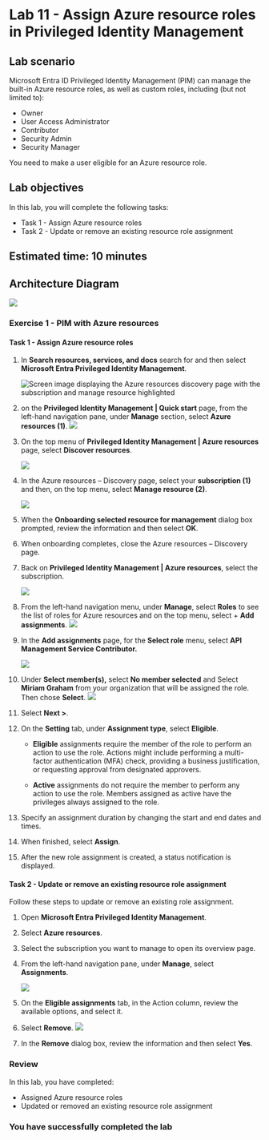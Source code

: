 # Lab 11 - Assign Azure resource roles in Privileged Identity Management

## Lab scenario

Microsoft Entra ID Privileged Identity Management (PIM) can manage the built-in Azure resource roles, as well as custom roles, including (but not limited to):

- Owner
- User Access Administrator
- Contributor
- Security Admin
- Security Manager

You need to make a user eligible for an Azure resource role.

## Lab objectives
In this lab, you will complete the following tasks:

- Task 1 - Assign Azure resource roles
- Task 2 - Update or remove an existing resource role assignment

## Estimated time: 10 minutes

## Architecture Diagram

   ![](./media/arch011.png)

### Exercise 1 - PIM with Azure resources

#### Task 1 - Assign Azure resource roles

1. In **Search resources, services, and docs** search for and then select **Microsoft Entra Privileged Identity Management**.

   ![Screen image displaying the Azure resources discovery page with the subscription and manage resource highlighted](./media/lab11-1.png)

1. on the **Privileged Identity Management | Quick start** page, from the left-hand navigation pane, under **Manage** section, select **Azure resources (1)**.
   ![](./media/lab11-2.png)

1. On the top menu of **Privileged Identity Management | Azure resources** page, select **Discover resources**.

   ![](./media/lab11-3.png)

1. In the Azure resources – Discovery page, select your **subscription (1)** and then, on the top menu, select **Manage resource (2)**.

   ![](./media/lab11-4.png)

1. When the **Onboarding selected resource for management** dialog box prompted, review the information and then select **OK**.

1. When onboarding completes, close the Azure resources – Discovery page.

1. Back on **Privileged Identity Management | Azure resources**, select the subscription.

   ![](./media/lab11-5.png)

1. From the left-hand navigation menu, under **Manage**, select **Roles** to see the list of roles for Azure resources and on the top menu, select + **Add assignments**.
   ![](./media/lab11-6.png)

1. In the **Add assignments** page, for the **Select role** menu, select **API Management Service Contributor.**

   ![](./media/lab11-7.png)

1. Under **Select member(s),** select **No member selected** and Select **Miriam Graham** from your organization that will be assigned the role. Then chose **Select**.
    ![](./media/lab11-8.png)

1. Select **Next >**.

1. On the **Setting** tab, under **Assignment type**, select **Eligible**.

   - **Eligible** assignments require the member of the role to perform an action to use the role. Actions might include performing a multi-factor authentication (MFA) check, providing a business justification, or requesting approval from designated approvers.

   - **Active** assignments do not require the member to perform any action to use the role. Members assigned as active have the privileges always assigned to the role.

1. Specify an assignment duration by changing the start and end dates and times.

1. When finished, select **Assign**.

1. After the new role assignment is created, a status notification is displayed.

#### Task 2 - Update or remove an existing resource role assignment

Follow these steps to update or remove an existing role assignment.

1. Open **Microsoft Entra Privileged Identity Management**.

2. Select **Azure resources**.

3. Select the subscription you want to manage to open its overview page.

4. From the left-hand navigation pane, under **Manage**, select **Assignments**.

   ![](./media/lab11-9.png)

6. On the **Eligible assignments** tab, in the Action column, review the available options, and select it.

7. Select **Remove**.
   ![](./media/lab11-10.png)

9. In the **Remove** dialog box, review the information and then select **Yes**.

### Review
In this lab, you have completed:
- Assigned Azure resource roles
- Updated or removed an existing resource role assignment

### You have successfully completed the lab
